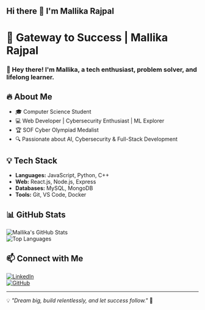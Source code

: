 ## Hi there 👋 I'm Mallika Rajpal

<!--
**Mallika-Rajpal/Mallika-Rajpal** is a ✨ _special_ ✨ repository because its `README.md` (this file) appears on your GitHub profile.

Here are some ideas to get you started:

- 🔭 I’m currently working on ...
- 🌱 I’m currently learning ...
- 👯 I’m looking to collaborate on ...
- 🤔 I’m looking for help with ...
- 💬 Ask me about ...
- 📫 How to reach me: ...
- 😄 Pronouns: ...
- ⚡ Fun fact: ...
-->
# 🚀 Gateway to Success | Mallika Rajpal  

### 👋 Hey there! I'm Mallika, a tech enthusiast, problem solver, and lifelong learner.  

## 🔥 About Me  
- 🎓 Computer Science Student  
- 💻 Web Developer | Cybersecurity Enthusiast | ML Explorer  
- 🏆 SOF Cyber Olympiad Medalist  
- 🔍 Passionate about AI, Cybersecurity & Full-Stack Development  

## 💡 Tech Stack  
- **Languages:** JavaScript, Python, C++  
- **Web:** React.js, Node.js, Express  
- **Databases:** MySQL, MongoDB  
- **Tools:** Git, VS Code, Docker  

## 📊 GitHub Stats  
![Mallika's GitHub Stats](https://github-readme-stats.vercel.app/api?username=Mallika-Rajpal&show_icons=true&theme=tokyonight)  
![Top Languages](https://github-readme-stats.vercel.app/api/top-langs/?username=Mallika-Rajpal&layout=compact&theme=tokyonight)  

## 📫 Connect with Me  
[![LinkedIn](https://img.shields.io/badge/LinkedIn-Connect-blue)](https://linkedin.com/in/mallika-rajpal-0921a8245)  
[![GitHub](https://img.shields.io/badge/GitHub-Follow-black)](https://github.com/Mallika-Rajpal)  

---

💡 *"Dream big, build relentlessly, and let success follow."* 🚀  

